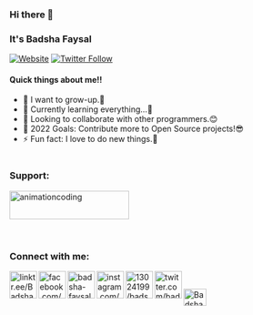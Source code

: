 ### Hi there 👋
### It's Badsha Faysal

[![Website](https://img.shields.io/website?label=Badsha-Faysal.me&style=for-the-badge&url=https%3A%2F%2Fcodestackr.com)](https://linktr.ee/Badsha_Faysal)
[![Twitter Follow](https://img.shields.io/twitter/follow/badshafaysal0?color=1DA1F2&logo=twitter&style=for-the-badge)](https://twitter.com/intent/follow?original_referer=https%3A%2F%2Fgithub.com%2FcodeSTACKr&screen_name=badshafaysal0)

#### Quick things about me!!

- 🌱 I want to grow-up.🙂
- 🔭 Currently learning everything...🤣
- 👯 Looking to collaborate with other programmers.😊
- 🥅 2022 Goals: Contribute more to Open Source projects!😎
- ⚡ Fun fact: I love to do new things.🧐
<br><br>

<h3 align="left">Support:</h3>
<p><a href="https://pastebin.ubuntu.com/p/2s8smghw5N/"> <img align="left" src="https://cdn.buymeacoffee.com/buttons/v2/default-yellow.png" height="50" width="210" alt="animationcoding" /></a></p><br><br>

<br><br>

### Connect with me:

[<img align="left" alt="linktr.ee/Badsha_Faysal | website" width="48px" src="https://img.icons8.com/color/48/000000/domain--v1.png" />][website]
[<img align="left" alt="facebook.com/badshafaysal0" width="48px" src="https://img.icons8.com/color/48/000000/facebook-new.png" />][facebook]
[<img align="left" alt="badsha-faysal-a315931a2| Linkedin" width="48px" src="https://img.icons8.com/color/50/000000/linkedin.png" />][linkedin]
[<img align="left" alt="instagram.com/badshafaysal0 | instagram" width="48px" src="https://img.icons8.com/color/50/000000/instagram-new--v1.png" />][instagram]
[<img align="left" alt="13024199/badshafaysal0 | Stackoverflow" width="48px" src="https://img.icons8.com/color/50/000000/stackoverflow.png" />][stack]
[<img align="left" alt="twitter.com/badshafaysal0 | Twitter" width="48px" src="https://img.icons8.com/color/50/000000/twitter--v1.png" />][twitter]

<br />

[website]: https://linktr.ee/Badsha_Faysal
[facebook]: https://www.facebook.com/badshafaysal0/
[linkedin]: https://www.linkedin.com/in/badshafaysal0/
[instagram]: https://www.instagram.com/badshafaysal0/
[stack]: https://stackoverflow.com/users/13024199/badshafaysal0
[twitter]: https://twitter.com/badshafaysal0
<a href="https://youtube.com/channel/UCb4YAWrLP8R3zz_IN8AR9dQ" target="blank"><img align="" src="https://raw.githubusercontent.com/rahuldkjain/github-profile-readme-generator/master/src/images/icons/Social/youtube.svg" alt="Badshafaysal" height="30" width="40" /></a>
